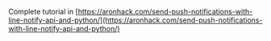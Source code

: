 Complete tutorial in [https://aronhack.com/send-push-notifications-with-line-notify-api-and-python/](https://aronhack.com/send-push-notifications-with-line-notify-api-and-python/)